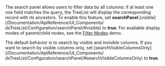 The search panel allows users to filter data by all columns: if at least one row field matches the query, the TreeList will display the corresponding record with its ancestors. To enable this feature, set **searchPanel**.[visible](/Documentation/ApiReference/UI_Components/ dxTreeList/Configuration/searchPanel/#visible) to **true**. For available display modes of parent/child nodes, see the [Filter Modes](https://js.devexpress.com/Demos/WidgetsGallery/Demo/TreeList/FilterModes) demo.

The default behavior is to search by visible and invisible columns. If you want to search by visible columns only, set [searchVisibleColumnsOnly](/Documentation/ApiReference/UI_Components/ dxTreeList/Configuration/searchPanel/#searchVisibleColumnsOnly) to **true**.